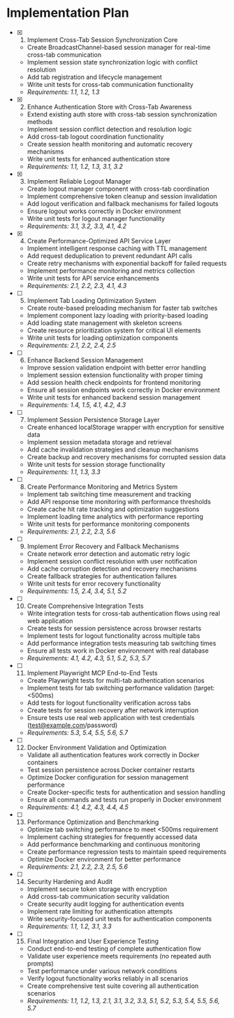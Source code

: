 # Implementation Plan

- [x] 1. Implement Cross-Tab Session Synchronization Core





  - Create BroadcastChannel-based session manager for real-time cross-tab communication
  - Implement session state synchronization logic with conflict resolution
  - Add tab registration and lifecycle management
  - Write unit tests for cross-tab communication functionality
  - _Requirements: 1.1, 1.2, 1.3_

- [x] 2. Enhance Authentication Store with Cross-Tab Awareness





  - Extend existing auth store with cross-tab session synchronization methods
  - Implement session conflict detection and resolution logic
  - Add cross-tab logout coordination functionality
  - Create session health monitoring and automatic recovery mechanisms
  - Write unit tests for enhanced authentication store
  - _Requirements: 1.1, 1.2, 1.3, 3.1, 3.2_

- [x] 3. Implement Reliable Logout Manager





  - Create logout manager component with cross-tab coordination
  - Implement comprehensive token cleanup and session invalidation
  - Add logout verification and fallback mechanisms for failed logouts
  - Ensure logout works correctly in Docker environment
  - Write unit tests for logout manager functionality
  - _Requirements: 3.1, 3.2, 3.3, 4.1, 4.2_

- [x] 4. Create Performance-Optimized API Service Layer





  - Implement intelligent response caching with TTL management
  - Add request deduplication to prevent redundant API calls
  - Create retry mechanisms with exponential backoff for failed requests
  - Implement performance monitoring and metrics collection
  - Write unit tests for API service enhancements
  - _Requirements: 2.1, 2.2, 2.3, 4.1, 4.3_

- [ ] 5. Implement Tab Loading Optimization System
  - Create route-based preloading mechanism for faster tab switches
  - Implement component lazy loading with priority-based loading
  - Add loading state management with skeleton screens
  - Create resource prioritization system for critical UI elements
  - Write unit tests for loading optimization components
  - _Requirements: 2.1, 2.2, 2.4, 2.5_

- [ ] 6. Enhance Backend Session Management
  - Improve session validation endpoint with better error handling
  - Implement session extension functionality with proper timing
  - Add session health check endpoints for frontend monitoring
  - Ensure all session endpoints work correctly in Docker environment
  - Write unit tests for enhanced backend session management
  - _Requirements: 1.4, 1.5, 4.1, 4.2, 4.3_

- [ ] 7. Implement Session Persistence Storage Layer
  - Create enhanced localStorage wrapper with encryption for sensitive data
  - Implement session metadata storage and retrieval
  - Add cache invalidation strategies and cleanup mechanisms
  - Create backup and recovery mechanisms for corrupted session data
  - Write unit tests for session storage functionality
  - _Requirements: 1.1, 1.3, 3.3_

- [ ] 8. Create Performance Monitoring and Metrics System
  - Implement tab switching time measurement and tracking
  - Add API response time monitoring with performance thresholds
  - Create cache hit rate tracking and optimization suggestions
  - Implement loading time analytics with performance reporting
  - Write unit tests for performance monitoring components
  - _Requirements: 2.1, 2.2, 2.3, 5.6_

- [ ] 9. Implement Error Recovery and Fallback Mechanisms
  - Create network error detection and automatic retry logic
  - Implement session conflict resolution with user notification
  - Add cache corruption detection and recovery mechanisms
  - Create fallback strategies for authentication failures
  - Write unit tests for error recovery functionality
  - _Requirements: 1.5, 2.4, 3.4, 5.1, 5.2_

- [ ] 10. Create Comprehensive Integration Tests
  - Write integration tests for cross-tab authentication flows using real web application
  - Create tests for session persistence across browser restarts
  - Implement tests for logout functionality across multiple tabs
  - Add performance integration tests measuring tab switching times
  - Ensure all tests work in Docker environment with real database
  - _Requirements: 4.1, 4.2, 4.3, 5.1, 5.2, 5.3, 5.7_

- [ ] 11. Implement Playwright MCP End-to-End Tests
  - Create Playwright tests for multi-tab authentication scenarios
  - Implement tests for tab switching performance validation (target: <500ms)
  - Add tests for logout functionality verification across tabs
  - Create tests for session recovery after network interruption
  - Ensure tests use real web application with test credentials (test@example.com/password)
  - _Requirements: 5.3, 5.4, 5.5, 5.6, 5.7_

- [ ] 12. Docker Environment Validation and Optimization
  - Validate all authentication features work correctly in Docker containers
  - Test session persistence across Docker container restarts
  - Optimize Docker configuration for session management performance
  - Create Docker-specific tests for authentication and session handling
  - Ensure all commands and tests run properly in Docker environment
  - _Requirements: 4.1, 4.2, 4.3, 4.4, 4.5_

- [ ] 13. Performance Optimization and Benchmarking
  - Optimize tab switching performance to meet <500ms requirement
  - Implement caching strategies for frequently accessed data
  - Add performance benchmarking and continuous monitoring
  - Create performance regression tests to maintain speed requirements
  - Optimize Docker environment for better performance
  - _Requirements: 2.1, 2.2, 2.3, 2.5, 5.6_

- [ ] 14. Security Hardening and Audit
  - Implement secure token storage with encryption
  - Add cross-tab communication security validation
  - Create security audit logging for authentication events
  - Implement rate limiting for authentication attempts
  - Write security-focused unit tests for authentication components
  - _Requirements: 1.1, 1.2, 3.1, 3.3_

- [ ] 15. Final Integration and User Experience Testing
  - Conduct end-to-end testing of complete authentication flow
  - Validate user experience meets requirements (no repeated auth prompts)
  - Test performance under various network conditions
  - Verify logout functionality works reliably in all scenarios
  - Create comprehensive test suite covering all authentication scenarios
  - _Requirements: 1.1, 1.2, 1.3, 2.1, 3.1, 3.2, 3.3, 5.1, 5.2, 5.3, 5.4, 5.5, 5.6, 5.7_